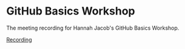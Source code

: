 # GitHub Basics Workshop
The meeting recording for Hannah Jacob's GitHub Basics Workshop.

[Recording](https://www.youtube.com/watch?v=5vPA1z4bSTg)

